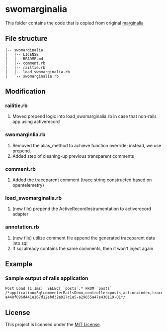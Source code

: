 # swomarginalia 

This folder contains the code that is copied from original [marginalia](https://github.com/basecamp/marginalia)

## File structure

```
|-- swomarginalia
|   |-- LICENSE
|   |-- README.md
|   |-- comment.rb
|   |-- railtie.rb
|   |-- load_swomarginalia.rb
|   `-- swomarginalia.rb
```

## Modification

### railitie.rb
1. Moved prepend logic into load_swomarginalia.rb in case that non-rails app using activerecord

### swomarginlia.rb
1. Removed the alias_method to achieve function override; instead, we use prepend.
2. Added step of cleaning-up previous transparent comments

### comment.rb
1. Added the traceparent comment (trace string constructed based on opentelemetry)

### load_swomarginalia.rb
1. (new file) prepend the ActiveRecordInstrumentation to activerecord adapter

### annotation.rb
1. (new file) utilize comment file append the generated traceparent data into sql
2. If sql already contains the same comments, then it won't inject again

## Example

### Sample output of rails application

```
Post Load (1.1ms)  SELECT `posts`.* FROM `posts` /*application=SqlcommenterRailsDemo,controller=posts,action=index,traceparent=00-a448f096d441e167d12ebd32a927c1a5-a29655a47e430119-01*/
```

## License
This project is licensed under the [MIT License](https://github.com/solarwinds/apm-ruby/blob/main/lib/solarwinds_apm/support/swomarginalia/LICENSE).